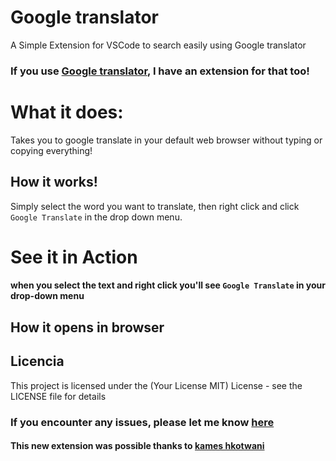 # Google translator
A Simple Extension for VSCode to search easily using Google translator

### If you use [Google translator](), I have an extension for that too!

# What it does:
Takes you to google translate in your default web browser without typing or copying everything!

## How it works!
Simply select the word you want to translate, then right click and click `Google Translate` in the drop down menu.

# See it in Action
#### when you select the text and right click you'll see `Google Translate` in your drop-down menu

<!-- ![drop-down-menu]() -->

## How it opens in browser

<!-- ![browser-query-results]() -->

## Licencia
This project is licensed under the (Your License MIT) License - see the LICENSE file for details

### If you encounter any issues, please let me know [here](https://github.com/Sebastian-Chipis-Cruz/Google-translator/issues)

#### This new extension was possible thanks to [kames hkotwani](https://github.com/kameshkotwani)